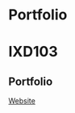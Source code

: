 # Portfolio

IXD103
======================================

Portfolio 
-----------

[Website](https://deirbhilekennedy.github.io/Portfolio//DeirbhileKennedyportfolio/index.html)